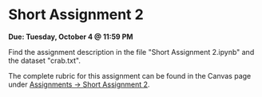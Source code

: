 # Short Assignment 2

**Due: Tuesday, October 4 @ 11:59 PM**

Find the assignment description in the file "Short Assignment 2.ipynb" and the dataset "crab.txt".

The complete rubric for this assignment can be found in the Canvas page under [Assignments -> Short Assignment 2](https://ufl.instructure.com/courses/464118/assignments/5400938).
